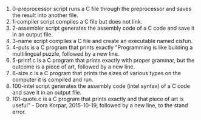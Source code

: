 1. 0-preprocessor script runs a C file through the preprocessor and saves the result into another file.
2. 1-compiler script compiles a C file but does not link.
3. 2-assembler script generates the assembly code of a C code and save it in an output file.
4. 3-name script compiles a C file and create an executable named cisfun.
5. 4-puts is a C program that prints exactly "Programming is like building a multilingual puzzle, followed by a new line.
6. 5-printf.c is a C program that prints exactly with proper grammar, but the outcome is a piece of art, followed by a new line.
7. 6-size.c is a C program that prints the sizes of various types on the computer it is compiled and run.
8. 100-intel script generates the assembly code (intel syntax) of a C code and save it in an output file.
9. 101-quote.c is a C program that prints exactly and that piece of art is useful" - Dora Korpar, 2015-10-19, followed by a new line, to the stand error.
